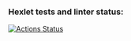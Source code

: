 ### Hexlet tests and linter status:
[![Actions Status](https://github.com/kirill-ishtuganov/java-project-99/actions/workflows/hexlet-check.yml/badge.svg)](https://github.com/kirill-ishtuganov/java-project-99/actions)